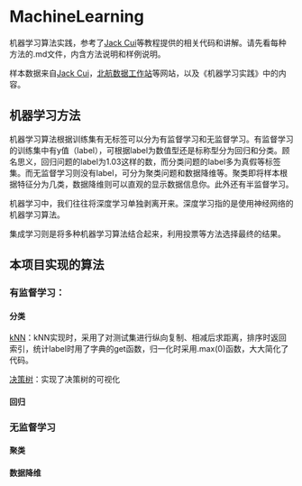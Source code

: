 # MachineLearning

机器学习算法实践，参考了[Jack Cui](https://cuijiahua.com/)等教程提供的相关代码和讲解。请先看每种方法的.md文件，内含方法说明和样例说明。

样本数据来自[Jack Cui](https://github.com/Jack-Cherish/Machine-Learning)，[北航数据工作站](http://contest.mooc.buaa.edu.cn/)等网站，以及《机器学习实践》中的内容。

## 机器学习方法

机器学习算法根据训练集有无标签可以分为有监督学习和无监督学习。有监督学习的训练集中有y值（label），可根据label为数值型还是标称型分为回归和分类。顾名思义，回归问题的label为1.03这样的数，而分类问题的label多为真假等标签集。而无监督学习则没有label，可分为聚类问题和数据降维等。聚类即将样本根据特征分为几类，数据降维则可以直观的显示数据信息你。此外还有半监督学习。

机器学习中，我们往往将深度学习单独剥离开来。深度学习指的是使用神经网络的机器学习算法。

集成学习则是将多种机器学习算法结合起来，利用投票等方法选择最终的结果。

## 本项目实现的算法

### 有监督学习：

#### 分类

[kNN](https://github.com/Niuyuhang03/MachineLearning/blob/master/kNN)：kNN实现时，采用了对测试集进行纵向复制、相减后求距离，排序时返回索引，统计label时用了字典的get函数，归一化时采用.max(0)函数，大大简化了代码。

[决策树](https://github.com/Niuyuhang03/MachineLearning/blob/master/decision_tree)：实现了决策树的可视化

#### 回归

### 无监督学习

#### 聚类

#### 数据降维